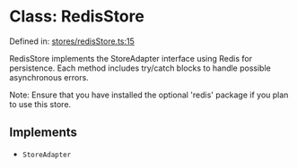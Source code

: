 # Class: RedisStore

Defined in: [stores/redisStore.ts:15](https://github.com/The-Node-Forge/url-shortener/blob/e4b3a8782385d9a4b67e4a79a60b9de08de21378/src/stores/redisStore.ts#L15)

RedisStore implements the StoreAdapter interface using Redis for persistence.
Each method includes try/catch blocks to handle possible asynchronous errors.

Note: Ensure that you have installed the optional 'redis' package if you plan to use this store.

## Implements

- `StoreAdapter`
